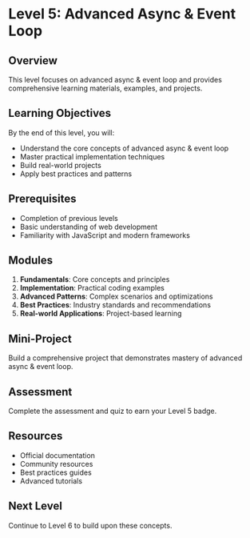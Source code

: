 # Level 5: Advanced Async & Event Loop

## Overview
This level focuses on advanced async & event loop and provides comprehensive learning materials, examples, and projects.

## Learning Objectives
By the end of this level, you will:
- Understand the core concepts of advanced async & event loop
- Master practical implementation techniques
- Build real-world projects
- Apply best practices and patterns

## Prerequisites
- Completion of previous levels
- Basic understanding of web development
- Familiarity with JavaScript and modern frameworks

## Modules
1. **Fundamentals**: Core concepts and principles
2. **Implementation**: Practical coding examples
3. **Advanced Patterns**: Complex scenarios and optimizations
4. **Best Practices**: Industry standards and recommendations
5. **Real-world Applications**: Project-based learning

## Mini-Project
Build a comprehensive project that demonstrates mastery of advanced async & event loop.

## Assessment
Complete the assessment and quiz to earn your Level 5 badge.

## Resources
- Official documentation
- Community resources
- Best practices guides
- Advanced tutorials

## Next Level
Continue to Level 6 to build upon these concepts.
